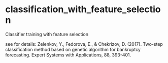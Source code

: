 # classification_with_feature_selection
Classifier training with feature selection

see for details: Zelenkov, Y., Fedorova, E., & Chekrizov, D. (2017). Two-step classification method based on genetic algorithm for bankruptcy forecasting. Expert Systems with Applications, 88, 393-401.
